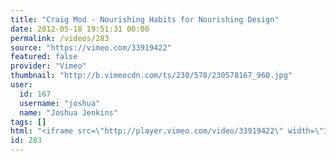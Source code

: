 ```yaml
---
title: "Craig Mod - Nourishing Habits for Nourishing Design"
date: 2012-05-18 19:51:31 00:00
permalink: /videos/283
source: "https://vimeo.com/33919422"
featured: false
provider: "Vimeo"
thumbnail: "http://b.vimeocdn.com/ts/230/578/230578167_960.jpg"
user:
  id: 167
  username: "joshua"
  name: "Joshua Jenkins"
tags: []
html: "<iframe src=\"http://player.vimeo.com/video/33919422\" width=\"1280\" height=\"720\" frameborder=\"0\" webkitallowfullscreen mozallowfullscreen allowfullscreen></iframe>"
id: 283
---
```


